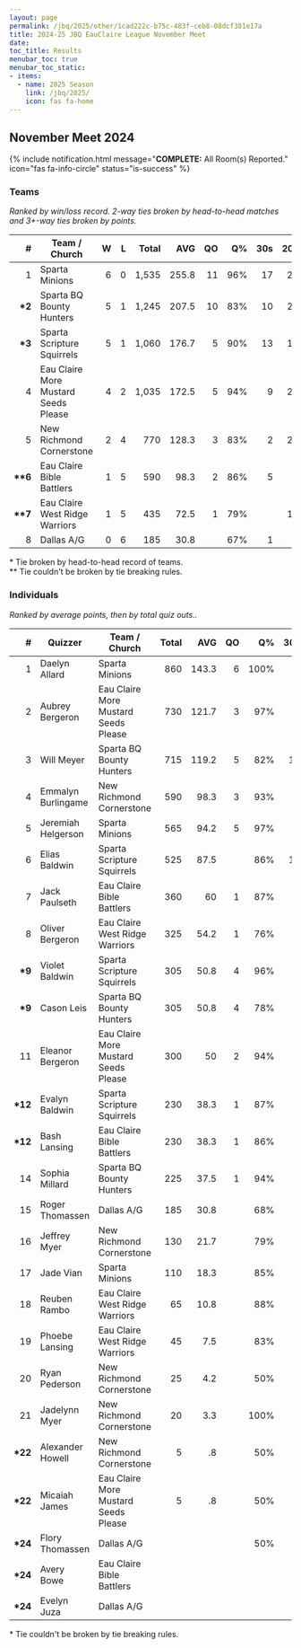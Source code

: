 ```yaml
---
layout: page
permalink: /jbq/2025/other/1cad222c-b75c-483f-ceb8-08dcf381e17a
title: 2024-25 JBQ EauClaire League November Meet
date: 
toc_title: Results
menubar_toc: true
menubar_toc_static:
- items:
  - name: 2025 Season
    link: /jbq/2025/
    icon: fas fa-home
---
```



## November Meet 2024

{% include notification.html
   message="<b>COMPLETE:</b> All Room(s) Reported."
   icon="fas fa-info-circle"
   status="is-success" %}


### Teams

*Ranked by win/loss record. 2-way ties broken by head-to-head matches and 3+-way ties broken by points.*

| # | Team / Church | W | L | Total | AVG | QO | Q% | 30s | 20s | 10s |
|--:|---|--:|--:|--:|--:|--:|--:|--:|--:|--:|
| 1 | Sparta Minions | 6 | 0 | 1,535 | 255.8 | 11 | 96% | 17 | 29 | 36 |
| **\*2** | Sparta BQ Bounty Hunters | 5 | 1 | 1,245 | 207.5 | 10 | 83% | 10 | 28 | 43 |
| **\*3** | Sparta Scripture Squirrels | 5 | 1 | 1,060 | 176.7 | 5 | 90% | 13 | 18 | 33 |
| 4 | Eau Claire More Mustard Seeds Please | 4 | 2 | 1,035 | 172.5 | 5 | 94% | 9 | 22 | 30 |
| 5 | New Richmond Cornerstone | 2 | 4 | 770 | 128.3 | 3 | 83% | 2 | 27 | 20 |
| **\*\*6** | Eau Claire Bible Battlers | 1 | 5 | 590 | 98.3 | 2 | 86% | 5 | 9 | 30 |
| **\*\*7** | Eau Claire West Ridge Warriors | 1 | 5 | 435 | 72.5 | 1 | 79% |  | 18 | 13 |
| 8 | Dallas A/G | 0 | 6 | 185 | 30.8 |  | 67% | 1 | 7 | 8 |

\* Tie broken by head-to-head record of teams.\
\*\* Tie couldn't be broken by tie breaking rules.

### Individuals

*Ranked by average points, then by total quiz outs..*

| # | Quizzer | Team / Church | Total | AVG | QO | Q% | 30s | 20s | 10s |
|--:|---|---|--:|--:|--:|--:|--:|--:|--:|
| 1 | Daelyn Allard | Sparta Minions | 860 | 143.3 | 6 | 100% | 8 | 28 |  |
| 2 | Aubrey Bergeron | Eau Claire More Mustard Seeds Please | 730 | 121.7 | 3 | 97% | 9 | 22 |  |
| 3 | Will Meyer | Sparta BQ Bounty Hunters | 715 | 119.2 | 5 | 82% | 10 | 23 |  |
| 4 | Emmalyn Burlingame | New Richmond Cornerstone | 590 | 98.3 | 3 | 93% | 2 | 26 |  |
| 5 | Jeremiah Helgerson | Sparta Minions | 565 | 94.2 | 5 | 97% | 9 |  | 26 |
| 6 | Elias Baldwin | Sparta Scripture Squirrels | 525 | 87.5 |  | 86% | 13 | 8 | 3 |
| 7 | Jack Paulseth | Eau Claire Bible Battlers | 360 | 60 | 1 | 87% | 5 | 9 | 6 |
| 8 | Oliver Bergeron | Eau Claire West Ridge Warriors | 325 | 54.2 | 1 | 76% |  | 18 | 1 |
| **\*9** | Violet Baldwin | Sparta Scripture Squirrels | 305 | 50.8 | 4 | 96% |  |  | 27 |
| **\*9** | Cason Leis | Sparta BQ Bounty Hunters | 305 | 50.8 | 4 | 78% |  |  | 31 |
| 11 | Eleanor Bergeron | Eau Claire More Mustard Seeds Please | 300 | 50 | 2 | 94% |  |  | 29 |
| **\*12** | Evalyn Baldwin | Sparta Scripture Squirrels | 230 | 38.3 | 1 | 87% |  | 10 | 3 |
| **\*12** | Bash Lansing | Eau Claire Bible Battlers | 230 | 38.3 | 1 | 86% |  |  | 24 |
| 14 | Sophia Millard | Sparta BQ Bounty Hunters | 225 | 37.5 | 1 | 94% |  | 5 | 12 |
| 15 | Roger Thomassen | Dallas A/G | 185 | 30.8 |  | 68% | 1 | 7 | 7 |
| 16 | Jeffrey Myer | New Richmond Cornerstone | 130 | 21.7 |  | 79% |  |  | 15 |
| 17 | Jade Vian | Sparta Minions | 110 | 18.3 |  | 85% |  | 1 | 10 |
| 18 | Reuben Rambo | Eau Claire West Ridge Warriors | 65 | 10.8 |  | 88% |  |  | 7 |
| 19 | Phoebe Lansing | Eau Claire West Ridge Warriors | 45 | 7.5 |  | 83% |  |  | 5 |
| 20 | Ryan Pederson | New Richmond Cornerstone | 25 | 4.2 |  | 50% |  | 1 | 2 |
| 21 | Jadelynn Myer | New Richmond Cornerstone | 20 | 3.3 |  | 100% |  |  | 2 |
| **\*22** | Alexander Howell | New Richmond Cornerstone | 5 | .8 |  | 50% |  |  | 1 |
| **\*22** | Micaiah James | Eau Claire More Mustard Seeds Please | 5 | .8 |  | 50% |  |  | 1 |
| **\*24** | Flory Thomassen | Dallas A/G |  |  |  | 50% |  |  | 1 |
| **\*24** | Avery Bowe | Eau Claire Bible Battlers |  |  |  |  |  |  |  |
| **\*24** | Evelyn Juza | Dallas A/G |  |  |  |  |  |  |  |

\* Tie couldn't be broken by tie breaking rules.


